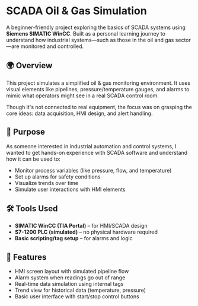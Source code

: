 # SCADA Oil & Gas Simulation

A beginner-friendly project exploring the basics of SCADA systems using **Siemens SIMATIC WinCC**. Built as a personal learning journey to understand how industrial systems—such as those in the oil and gas sector—are monitored and controlled.

## 🌍 Overview

This project simulates a simplified oil & gas monitoring environment. It uses visual elements like pipelines, pressure/temperature gauges, and alarms to mimic what operators might see in a real SCADA control room.

Though it's not connected to real equipment, the focus was on grasping the core ideas: data acquisition, HMI design, and alert handling.

## 🎯 Purpose

As someone interested in industrial automation and control systems, I wanted to get hands-on experience with SCADA software and understand how it can be used to:

- Monitor process variables (like pressure, flow, and temperature)
- Set up alarms for safety conditions
- Visualize trends over time
- Simulate user interactions with HMI elements

## 🛠 Tools Used

- **SIMATIC WinCC (TIA Portal)** – for HMI/SCADA design
- **S7-1200 PLC (simulated)** – no physical hardware required
- **Basic scripting/tag setup** – for alarms and logic

## 🧩 Features

- HMI screen layout with simulated pipeline flow
- Alarm system when readings go out of range
- Real-time data simulation using internal tags
- Trend view for historical data (temperature, pressure)
- Basic user interface with start/stop control buttons
